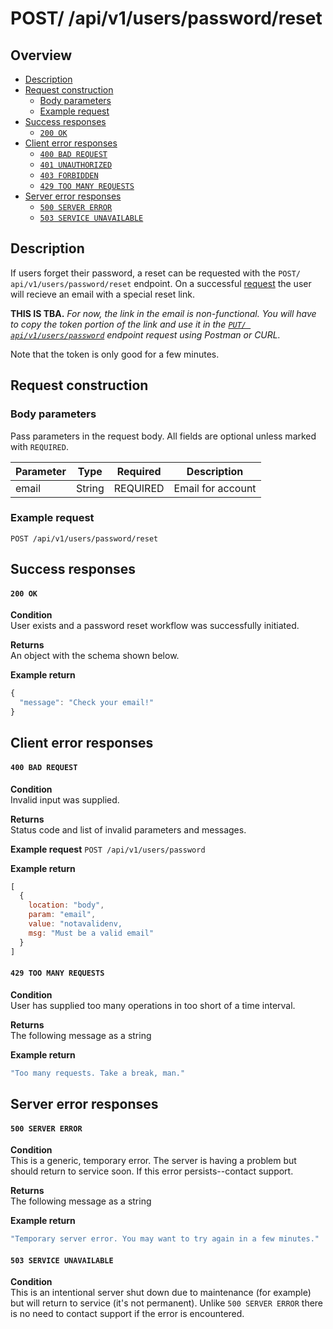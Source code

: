 # POST/ /api/v1/users/password/reset


## Overview

- [Description](#description)
- [Request construction](#request-construction)
  - [Body parameters](#body-parameters)
  - [Example request](#example-request)
- [Success responses](#success-responses)
  - [`200 OK`](#200-ok)
- [Client error responses](#client-error-responses)
  - [`400 BAD REQUEST`](#400-bad-request)
  - [`401 UNAUTHORIZED`](#401-unauthorized)
  - [`403 FORBIDDEN`](#403-forbidden)
  - [`429 TOO MANY REQUESTS`](#429-too-many-requests)
- [Server error responses](#server-error-responses)
  - [`500 SERVER ERROR`](#500-server-error)
  - [`503 SERVICE UNAVAILABLE`](#503-service-unavailable)


## Description

If users forget their password, a reset can be requested with
the `POST/ api/v1/users/password/reset` endpoint. On a successful
[request](#request-construction) the user will recieve an email
with a special reset link.

**THIS IS TBA.**  *For now, the link in the email is non-functional.
You will have to copy the token portion of the link and use it
in the [`PUT/ api/v1/users/password`](./put-users-password.md)
endpoint request using Postman or CURL.*

Note that the token is only good for a few minutes.

## Request construction

### Body parameters

Pass parameters in the request body. All fields are
optional unless marked with `REQUIRED`.

| Parameter                  | Type        | Required | Description                        |
|----------------------------|-------------| :------: |------------------------------------|
| email                      | String      | REQUIRED | Email for account                  |


### Example request

```POST /api/v1/users/password/reset```


## Success responses

#### `200 OK`

**Condition** \
User exists and a password reset workflow was successfully initiated.

**Returns** \
An object with the schema shown below.

**Example return**
``` Javascript
{
  "message": "Check your email!"
}
```


## Client error responses

#### `400 BAD REQUEST`

**Condition** \
Invalid input was supplied.

**Returns** \
Status code and list of invalid parameters and messages.

**Example request**
```POST /api/v1/users/password```

**Example return**
``` Javascript
[
  {
    location: "body",
    param: "email",
    value: "notavalidenv,
    msg: "Must be a valid email"
  }
]
```

#### `429 TOO MANY REQUESTS`
**Condition** \
User has supplied too many operations in too short of a time interval.

**Returns** \
The following message as a string

**Example return**
``` Javascript
"Too many requests. Take a break, man."
```


## Server error responses


#### `500 SERVER ERROR`
**Condition** \
This is a generic, temporary error. The server is having a problem
but should return to service soon. If this error persists--contact support.

**Returns** \
The following message as a string

**Example return**
``` Javascript
"Temporary server error. You may want to try again in a few minutes."
```

#### `503 SERVICE UNAVAILABLE`
**Condition** \
This is an intentional server shut down due to maintenance
(for example) but will return to service (it's not permanent). Unlike
`500 SERVER ERROR` there is no need to contact support if the error is encountered.
